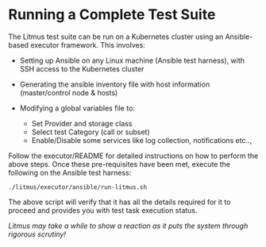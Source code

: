 # Running a Complete Test Suite

The Litmus test suite can be run on a Kubernetes cluster using an Ansible-based executor framework. 
This involves: 

- Setting up Ansible on any Linux machine (Ansible test harness), with SSH access to the Kubernetes cluster 
- Generating the ansible inventory file with host information (master/control node & hosts)
- Modifying a global variables file to:
   
  - Set Provider and storage class
  - Select test Category (call or subset)
  - Enable/Disable some services like log collection, notifications etc..,

Follow the executor/README for detailed instructions on how to perform the above steps. Once these pre-requisites 
have been met, execute the following on the Ansible test harness:

```
./litmus/executor/ansible/run-litmus.sh
```

The above script will verify that it has all the details required for it to proceed and provides you with 
test task execution status. 

*Litmus may take a while to show a reaction as it puts the system through rigorous scrutiny!*
